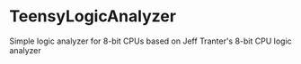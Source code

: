 # TeensyLogicAnalyzer
Simple logic analyzer for 8-bit CPUs based on Jeff Tranter's 8-bit CPU logic analyzer
